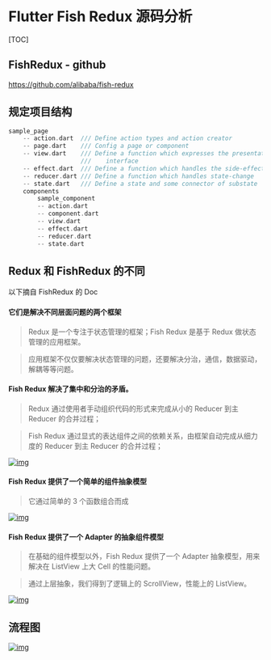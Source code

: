 # Flutter Fish Redux 源码分析



[TOC]

## FishRedux - github

https://github.com/alibaba/fish-redux



## 规定项目结构

```dart
sample_page
    -- action.dart  /// Define action types and action creator
    -- page.dart    /// Config a page or component
    -- view.dart    /// Define a function which expresses the presentation of user 		
                    ///    interface
    -- effect.dart  /// Define a function which handles the side-effect
    -- reducer.dart /// Define a function which handles state-change
    -- state.dart   /// Define a state and some connector of substate
    components
        sample_component
        -- action.dart
        -- component.dart
        -- view.dart
        -- effect.dart
        -- reducer.dart
        -- state.dart
```



## Redux 和 FishRedux 的不同

以下摘自 FishRedux 的 Doc

#### 它们是解决不同层面问题的两个框架

> Redux 是一个专注于状态管理的框架；Fish Redux 是基于 Redux 做状态管理的应用框架。

> 应用框架不仅仅要解决状态管理的问题，还要解决分治，通信，数据驱动，解耦等等问题。

#### Fish Redux 解决了集中和分治的矛盾。

> Redux 通过使用者手动组织代码的形式来完成从小的 Reducer 到主 Reducer 的合并过程；

> Fish Redux 通过显式的表达组件之间的依赖关系，由框架自动完成从细力度的 Reducer 到主 Reducer 的合并过程；

[![img](https://camo.githubusercontent.com/e973ad0e5b01057bd6a68ed5e6d303c0b686f894/68747470733a2f2f696d672e616c6963646e2e636f6d2f7466732f5442316f65584b4a5950704b31526a535a464658586135507058612d313937362d3536382e706e67)](https://camo.githubusercontent.com/e973ad0e5b01057bd6a68ed5e6d303c0b686f894/68747470733a2f2f696d672e616c6963646e2e636f6d2f7466732f5442316f65584b4a5950704b31526a535a464658586135507058612d313937362d3536382e706e67)

#### Fish Redux 提供了一个简单的组件抽象模型

> 它通过简单的 3 个函数组合而成

[![img](https://camo.githubusercontent.com/1b9897360edb417b55e46dc7dd4c858d7971ca6c/68747470733a2f2f696d672e616c6963646e2e636f6d2f7466732f544231767142324a3459614b31526a535a466e58586138307058612d3930302d3738302e706e67)](https://camo.githubusercontent.com/1b9897360edb417b55e46dc7dd4c858d7971ca6c/68747470733a2f2f696d672e616c6963646e2e636f6d2f7466732f544231767142324a3459614b31526a535a466e58586138307058612d3930302d3738302e706e67)

#### Fish Redux 提供了一个 Adapter 的抽象组件模型

> 在基础的组件模型以外，Fish Redux 提供了一个 Adapter 抽象模型，用来解决在 ListView 上大 Cell 的性能问题。

> 通过上层抽象，我们得到了逻辑上的 ScrollView，性能上的 ListView。

[![img](https://camo.githubusercontent.com/6f1acb86c10851915f71ad6582f795a13c66d3ee/68747470733a2f2f696d672e616c6963646e2e636f6d2f7466732f544231783531564a37506f4b31526a535a4b6258585831495858612d313835322d3631322e706e67)](https://camo.githubusercontent.com/6f1acb86c10851915f71ad6582f795a13c66d3ee/68747470733a2f2f696d672e616c6963646e2e636f6d2f7466732f544231783531564a37506f4b31526a535a4b6258585831495858612d313835322d3631322e706e67)



## 流程图

[![img](https://user-gold-cdn.xitu.io/2019/4/30/16a6d97f0a8365dc?imageslim)](https://user-gold-cdn.xitu.io/2019/4/30/16a6d97f0a8365dc?imageslim)



